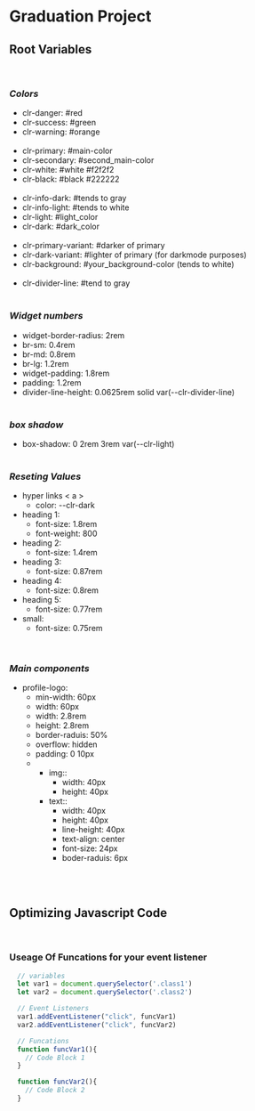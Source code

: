 # Graduation Project

## Root Variables
<br>

### *Colors*
- clr-danger: #red
- clr-success: #green
- clr-warning: #orange
<br><br>
- clr-primary: #main-color
- clr-secondary: #second_main-color
- clr-white: #white #f2f2f2
- clr-black: #black #222222
<br><br>
- clr-info-dark: #tends to gray
- clr-info-light: #tends to white
- clr-light: #light_color
- clr-dark: #dark_color
<br><br>
- clr-primary-variant: #darker of primary
- clr-dark-variant: #lighter of primary (for darkmode purposes)
- clr-background: #your_background-color (tends to white)
<br><br>
- clr-divider-line: #tend to gray
    <br><br>

### *Widget numbers*
- widget-border-radius: 2rem
- br-sm: 0.4rem 
- br-md: 0.8rem
- br-lg: 1.2rem
- widget-padding: 1.8rem
- padding: 1.2rem
- divider-line-height: 0.0625rem solid var(--clr-divider-line)
    <br><br>

### *box shadow*
- box-shadow: 0 2rem 3rem var(--clr-light)
<br><br>

### *Reseting Values*
- hyper links < a >
  - color: --clr-dark
- heading 1:
  - font-size: 1.8rem
  - font-weight: 800
- heading 2:
  - font-size: 1.4rem
- heading 3:
  - font-size: 0.87rem
- heading 4:
  - font-size: 0.8rem
- heading 5:
  - font-size: 0.77rem
- small:
  - font-size: 0.75rem

<br>

### *Main components*
- profile-logo:
  - min-width: 60px
  - width: 60px
  - width: 2.8rem
  - height: 2.8rem
  - border-raduis: 50%
  - overflow: hidden
  - padding: 0 10px
  - 
    - img::
      - width: 40px
      - height: 40px
    - text:: 
      - width: 40px
      - height: 40px
      - line-height: 40px
      - text-align: center
      - font-size: 24px
      - boder-raduis: 6px

<br><br>

## Optimizing Javascript Code
<br>

### Useage Of Funcations for your event listener

``` javascript
  // variables
  let var1 = document.querySelector('.class1')
  let var2 = document.querySelector('.class2')

  // Event Listeners
  var1.addEventListener("click", funcVar1)
  var2.addEventListener("click", funcVar2)

  // Funcations
  function funcVar1(){
    // Code Block 1
  }

  function funcVar2(){
    // Code Block 2
  }

```